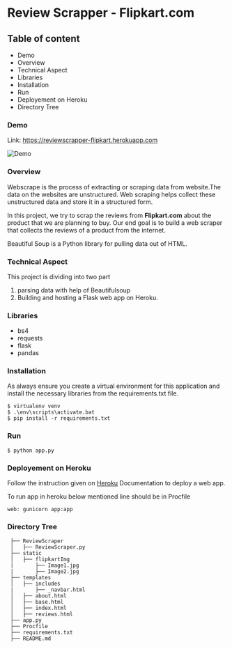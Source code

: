 # Review Scrapper - Flipkart.com

## Table of content
  * Demo
  * Overview
  * Technical Aspect
  * Libraries
  * Installation
  * Run
  * Deployement on Heroku
  * Directory Tree

### Demo
Link: https://reviewscrapper-flipkart.herokuapp.com

![Demo](Demo/reviewscrapper_demo.gif)

### Overview
Webscrape is the process of extracting or scraping data from website.The data on the websites are unstructured. Web scraping helps collect these unstructured data and store it in a structured form. 

In this project, we try to scrap the reviews from **Flipkart.com** about the product that we are planning to buy. Our end goal is to build a web scraper that collects the reviews of a product from the internet.

Beautiful Soup is a Python library for pulling data out of HTML. 

### Technical Aspect
This project is dividing into two part
  1. parsing data with help of Beautifulsoup
  2. Building and hosting a Flask web app on Heroku.
  
### Libraries
  * bs4
  * requests
  * flask
  * pandas
  
### Installation
As always ensure you create a virtual environment for this application and install the necessary libraries from the requirements.txt file.

    $ virtualenv venv
    $ .\env\scripts\activate.bat
    $ pip install -r requirements.txt

### Run

    $ python app.py

### Deployement on Heroku

Follow the instruction given on [Heroku](https://devcenter.heroku.com/articles/git) Documentation to deploy a web app.

To run app in heroku below mentioned line should be in Procfile

    web: gunicorn app:app

### Directory Tree
     ├── ReviewScraper 
     │   ├── ReviewScraper.py
     ├── static
     │   ├── flipkartImg
     |       ├── Image1.jpg 
     |       ├── Image2.jpg
     ├── templates
     │   ├── includes
     |       ├── _navbar.html
     │   ├── about.html
     │   ├── base.html
     │   ├── index.html
     │   ├── reviews.html
     ├── app.py
     ├── Procfile
     ├── requirements.txt
     ├── README.md


